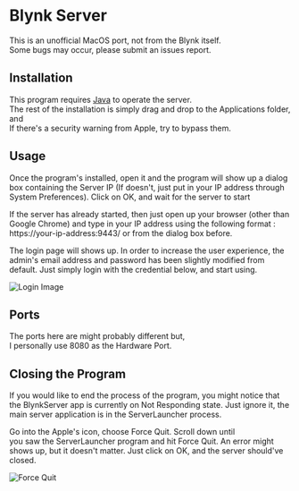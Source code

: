 # Blynk Server

This is an unofficial MacOS port, not from the Blynk itself.  
Some bugs may occur, please submit an issues report.

## Installation

This program requires [Java](https://java.com/en/download/) to operate the server.  
The rest of the installation is simply drag and drop to the Applications folder, and  
If there's a security warning from Apple, try to bypass them.

## Usage

Once the program's installed, open it and the program will show up a dialog box containing the Server IP (If doesn't, just put in your IP address through System Preferences). Click on OK, and wait for the server to start

If the server has already started, then just open up your browser (other than Google Chrome) and type in your IP address using the following format : https://your-ip-address:9443/ or from the dialog box before.

The login page will shows up. In order to increase the user experience, the admin's email address and password has been slightly modified from default. Just simply login with the credential below, and start using.

![Login Image](https://i.ibb.co/RSdHPzv/Screen-Shot-2021-03-04-at-04-59-40.png)

## Ports
The ports here are might probably different but,  
I personally use 8080 as the Hardware Port.

## Closing the Program
If you would like to end the process of the program, you might notice that the BlynkServer app is currently on Not Responding state. Just ignore it,  the main server application is in the ServerLauncher process.

Go into the Apple's icon, choose Force Quit. Scroll down until  
you saw the ServerLauncher program and hit Force Quit. An error might shows up, but it doesn't matter. Just click on OK, and the server should've closed.

![Force Quit](https://i.ibb.co/ZYfxhy6/Screen-Shot-2021-03-04-at-05-00-07.png)
